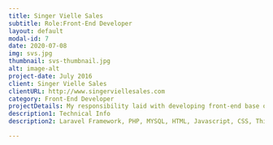 ```yaml
---
title: Singer Vielle Sales
subtitle: Role:Front-End Developer
layout: default
modal-id: 7
date: 2020-07-08
img: svs.jpg
thumbnail: svs-thumbnail.jpg
alt: image-alt
project-date: July 2016
client: Singer Vielle Sales
clientURL: http://www.singerviellesales.com
category: Front-End Developer
projectDetails: My responsibility laid with developing front-end base on giving design. Myself and other two colleague worked together. I was responsible from front-end development.
description1: Technical Info
description2: Laravel Framework, PHP, MYSQL, HTML, Javascript, CSS, Third Party Libraries(Bootstrap, Datatable JQuery, Form Validation), Git, SSH

---
```

